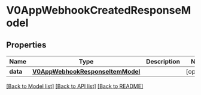 # V0AppWebhookCreatedResponseModel

## Properties
Name | Type | Description | Notes
------------ | ------------- | ------------- | -------------
**data** | [**V0AppWebhookResponseItemModel**](V0AppWebhookResponseItemModel.md) |  | [optional] 

[[Back to Model list]](../README.md#documentation-for-models) [[Back to API list]](../README.md#documentation-for-api-endpoints) [[Back to README]](../README.md)


